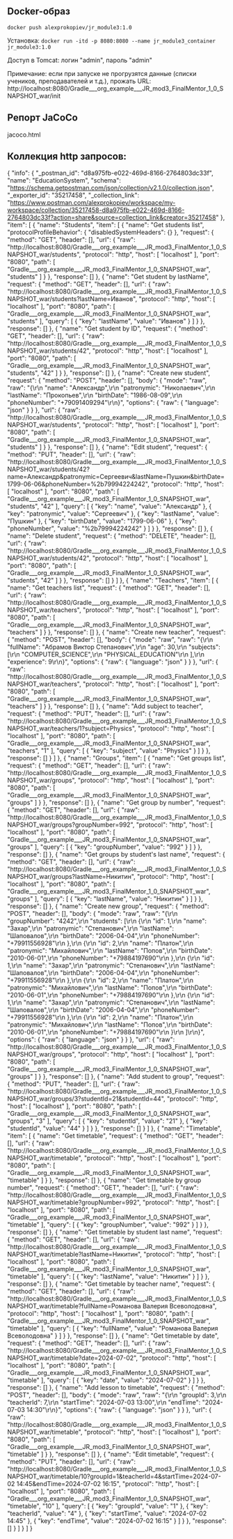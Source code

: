 ## Docker-образ

`docker push alexprokopiev/jr_module3:1.0`

Установка:
`docker run -itd -p 8080:8080 --name jr_module3_container jr_module3:1.0`

Доступ в Tomcat: логин "admin", пароль "admin"

Примечание: если при запуске не прогрузятся данные (списки учеников, преподавателей и т.д.), прожать URL:
http://localhost:8080/Gradle___org_example___JR_mod3_FinalMentor_1_0_SNAPSHOT_war/init

## Репорт JaCoCo
jacoco.html

## Коллекция http запросов:

{
"info": {
"_postman_id": "d8a975fb-e022-469d-8166-2764803dc33f",
"name": "EducationSystem",
"schema": "https://schema.getpostman.com/json/collection/v2.1.0/collection.json",
"_exporter_id": "35217458",
"_collection_link": "https://www.postman.com/alexprokopiev/workspace/my-workspace/collection/35217458-d8a975fb-e022-469d-8166-2764803dc33f?action=share&source=collection_link&creator=35217458"
},
"item": [
{
"name": "Students",
"item": [
{
"name": "Get students list",
"protocolProfileBehavior": {
"disabledSystemHeaders": {}
},
"request": {
"method": "GET",
"header": [],
"url": {
"raw": "http://localhost:8080/Gradle___org_example___JR_mod3_FinalMentor_1_0_SNAPSHOT_war/students",
"protocol": "http",
"host": [
"localhost"
],
"port": "8080",
"path": [
"Gradle___org_example___JR_mod3_FinalMentor_1_0_SNAPSHOT_war",
"students"
]
}
},
"response": []
},
{
"name": "Get student by lastName",
"request": {
"method": "GET",
"header": [],
"url": {
"raw": "http://localhost:8080/Gradle___org_example___JR_mod3_FinalMentor_1_0_SNAPSHOT_war/students?lastName=Иванов",
"protocol": "http",
"host": [
"localhost"
],
"port": "8080",
"path": [
"Gradle___org_example___JR_mod3_FinalMentor_1_0_SNAPSHOT_war",
"students"
],
"query": [
{
"key": "lastName",
"value": "Иванов"
}
]
}
},
"response": []
},
{
"name": "Get student by ID",
"request": {
"method": "GET",
"header": [],
"url": {
"raw": "http://localhost:8080/Gradle___org_example___JR_mod3_FinalMentor_1_0_SNAPSHOT_war/students/42",
"protocol": "http",
"host": [
"localhost"
],
"port": "8080",
"path": [
"Gradle___org_example___JR_mod3_FinalMentor_1_0_SNAPSHOT_war",
"students",
"42"
]
}
},
"response": []
},
{
"name": "Create new student",
"request": {
"method": "POST",
"header": [],
"body": {
"mode": "raw",
"raw": "{\r\n    \"name\": \"Александр\",\r\n    \"patronymic\": \"Николаевич\",\r\n    \"lastName\": \"Прокопьев\",\r\n    \"birthDate\": \"1986-08-09\",\r\n    \"phoneNumber\": \"+79091409294\"\r\n}",
"options": {
"raw": {
"language": "json"
}
}
},
"url": {
"raw": "http://localhost:8080/Gradle___org_example___JR_mod3_FinalMentor_1_0_SNAPSHOT_war/students",
"protocol": "http",
"host": [
"localhost"
],
"port": "8080",
"path": [
"Gradle___org_example___JR_mod3_FinalMentor_1_0_SNAPSHOT_war",
"students"
]
}
},
"response": []
},
{
"name": "Edit student",
"request": {
"method": "PUT",
"header": [],
"url": {
"raw": "http://localhost:8080/Gradle___org_example___JR_mod3_FinalMentor_1_0_SNAPSHOT_war/students/42?name=Александр&patronymic=Сергеевич&lastName=Пушкин&birthDate=1799-06-06&phoneNumber=%2b79994224242",
"protocol": "http",
"host": [
"localhost"
],
"port": "8080",
"path": [
"Gradle___org_example___JR_mod3_FinalMentor_1_0_SNAPSHOT_war",
"students",
"42"
],
"query": [
{
"key": "name",
"value": "Александр"
},
{
"key": "patronymic",
"value": "Сергеевич"
},
{
"key": "lastName",
"value": "Пушкин"
},
{
"key": "birthDate",
"value": "1799-06-06"
},
{
"key": "phoneNumber",
"value": "%2b79994224242"
}
]
}
},
"response": []
},
{
"name": "Delete student",
"request": {
"method": "DELETE",
"header": [],
"url": {
"raw": "http://localhost:8080/Gradle___org_example___JR_mod3_FinalMentor_1_0_SNAPSHOT_war/students/42",
"protocol": "http",
"host": [
"localhost"
],
"port": "8080",
"path": [
"Gradle___org_example___JR_mod3_FinalMentor_1_0_SNAPSHOT_war",
"students",
"42"
]
}
},
"response": []
}
]
},
{
"name": "Teachers",
"item": [
{
"name": "Get teachers list",
"request": {
"method": "GET",
"header": [],
"url": {
"raw": "http://localhost:8080/Gradle___org_example___JR_mod3_FinalMentor_1_0_SNAPSHOT_war/teachers",
"protocol": "http",
"host": [
"localhost"
],
"port": "8080",
"path": [
"Gradle___org_example___JR_mod3_FinalMentor_1_0_SNAPSHOT_war",
"teachers"
]
}
},
"response": []
},
{
"name": "Create new teacher",
"request": {
"method": "POST",
"header": [],
"body": {
"mode": "raw",
"raw": "{\r\n    \"fullName\": \"Абрамов Виктор Степанович\",\r\n    \"age\": 30,\r\n    \"subjects\": [\r\n        \"COMPUTER_SCIENCE\",\r\n        \"PHYSICAL_EDUCATION\"\r\n    ],\r\n    \"experience\": 9\r\n}",
"options": {
"raw": {
"language": "json"
}
}
},
"url": {
"raw": "http://localhost:8080/Gradle___org_example___JR_mod3_FinalMentor_1_0_SNAPSHOT_war/teachers",
"protocol": "http",
"host": [
"localhost"
],
"port": "8080",
"path": [
"Gradle___org_example___JR_mod3_FinalMentor_1_0_SNAPSHOT_war",
"teachers"
]
}
},
"response": []
},
{
"name": "Add subject to teacher",
"request": {
"method": "PUT",
"header": [],
"url": {
"raw": "http://localhost:8080/Gradle___org_example___JR_mod3_FinalMentor_1_0_SNAPSHOT_war/teachers/1?subject=Physics",
"protocol": "http",
"host": [
"localhost"
],
"port": "8080",
"path": [
"Gradle___org_example___JR_mod3_FinalMentor_1_0_SNAPSHOT_war",
"teachers",
"1"
],
"query": [
{
"key": "subject",
"value": "Physics"
}
]
}
},
"response": []
}
]
},
{
"name": "Groups",
"item": [
{
"name": "Get groups list",
"request": {
"method": "GET",
"header": [],
"url": {
"raw": "http://localhost:8080/Gradle___org_example___JR_mod3_FinalMentor_1_0_SNAPSHOT_war/groups",
"protocol": "http",
"host": [
"localhost"
],
"port": "8080",
"path": [
"Gradle___org_example___JR_mod3_FinalMentor_1_0_SNAPSHOT_war",
"groups"
]
}
},
"response": []
},
{
"name": "Get group by number",
"request": {
"method": "GET",
"header": [],
"url": {
"raw": "http://localhost:8080/Gradle___org_example___JR_mod3_FinalMentor_1_0_SNAPSHOT_war/groups?groupNumber=992",
"protocol": "http",
"host": [
"localhost"
],
"port": "8080",
"path": [
"Gradle___org_example___JR_mod3_FinalMentor_1_0_SNAPSHOT_war",
"groups"
],
"query": [
{
"key": "groupNumber",
"value": "992"
}
]
}
},
"response": []
},
{
"name": "Get groups by student's last name",
"request": {
"method": "GET",
"header": [],
"url": {
"raw": "http://localhost:8080/Gradle___org_example___JR_mod3_FinalMentor_1_0_SNAPSHOT_war/groups?lastName=Никитин",
"protocol": "http",
"host": [
"localhost"
],
"port": "8080",
"path": [
"Gradle___org_example___JR_mod3_FinalMentor_1_0_SNAPSHOT_war",
"groups"
],
"query": [
{
"key": "lastName",
"value": "Никитин"
}
]
}
},
"response": []
},
{
"name": "Create new group",
"request": {
"method": "POST",
"header": [],
"body": {
"mode": "raw",
"raw": "{\r\n    \"groupNumber\": \"4242\",\r\n    \"students\": [\r\n        {\r\n            \"id\": 1,\r\n            \"name\": \"Захар\",\r\n            \"patronymic\": \"Степанович\",\r\n            \"lastName\": \"Шаповалов\",\r\n            \"birthDate\": \"2006-04-04\",\r\n            \"phoneNumber\": \"+79911556928\"\r\n        },\r\n        {\r\n            \"id\": 2,\r\n            \"name\": \"Платон\",\r\n            \"patronymic\": \"Михайлович\",\r\n            \"lastName\": \"Попов\",\r\n            \"birthDate\": \"2010-06-01\",\r\n            \"phoneNumber\": \"+79884197690\"\r\n        },\r\n        {\r\n            \"id\": 1,\r\n            \"name\": \"Захар\",\r\n            \"patronymic\": \"Степанович\",\r\n            \"lastName\": \"Шаповалов\",\r\n            \"birthDate\": \"2006-04-04\",\r\n            \"phoneNumber\": \"+79911556928\"\r\n        },\r\n        {\r\n            \"id\": 2,\r\n            \"name\": \"Платон\",\r\n            \"patronymic\": \"Михайлович\",\r\n            \"lastName\": \"Попов\",\r\n            \"birthDate\": \"2010-06-01\",\r\n            \"phoneNumber\": \"+79884197690\"\r\n        },\r\n        {\r\n            \"id\": 1,\r\n            \"name\": \"Захар\",\r\n            \"patronymic\": \"Степанович\",\r\n            \"lastName\": \"Шаповалов\",\r\n            \"birthDate\": \"2006-04-04\",\r\n            \"phoneNumber\": \"+79911556928\"\r\n        },\r\n        {\r\n            \"id\": 2,\r\n            \"name\": \"Платон\",\r\n            \"patronymic\": \"Михайлович\",\r\n            \"lastName\": \"Попов\",\r\n            \"birthDate\": \"2010-06-01\",\r\n            \"phoneNumber\": \"+79884197690\"\r\n        }\r\n    ]\r\n}",
"options": {
"raw": {
"language": "json"
}
}
},
"url": {
"raw": "http://localhost:8080/Gradle___org_example___JR_mod3_FinalMentor_1_0_SNAPSHOT_war/groups",
"protocol": "http",
"host": [
"localhost"
],
"port": "8080",
"path": [
"Gradle___org_example___JR_mod3_FinalMentor_1_0_SNAPSHOT_war",
"groups"
]
}
},
"response": []
},
{
"name": "Add student to group",
"request": {
"method": "PUT",
"header": [],
"url": {
"raw": "http://localhost:8080/Gradle___org_example___JR_mod3_FinalMentor_1_0_SNAPSHOT_war/groups/3?studentId=21&studentId=44",
"protocol": "http",
"host": [
"localhost"
],
"port": "8080",
"path": [
"Gradle___org_example___JR_mod3_FinalMentor_1_0_SNAPSHOT_war",
"groups",
"3"
],
"query": [
{
"key": "studentId",
"value": "21"
},
{
"key": "studentId",
"value": "44"
}
]
}
},
"response": []
}
]
},
{
"name": "Timetable",
"item": [
{
"name": "Get timetable",
"request": {
"method": "GET",
"header": [],
"url": {
"raw": "http://localhost:8080/Gradle___org_example___JR_mod3_FinalMentor_1_0_SNAPSHOT_war/timetable",
"protocol": "http",
"host": [
"localhost"
],
"port": "8080",
"path": [
"Gradle___org_example___JR_mod3_FinalMentor_1_0_SNAPSHOT_war",
"timetable"
]
}
},
"response": []
},
{
"name": "Get timetable by group number",
"request": {
"method": "GET",
"header": [],
"url": {
"raw": "http://localhost:8080/Gradle___org_example___JR_mod3_FinalMentor_1_0_SNAPSHOT_war/timetable?groupNumber=992",
"protocol": "http",
"host": [
"localhost"
],
"port": "8080",
"path": [
"Gradle___org_example___JR_mod3_FinalMentor_1_0_SNAPSHOT_war",
"timetable"
],
"query": [
{
"key": "groupNumber",
"value": "992"
}
]
}
},
"response": []
},
{
"name": "Get timetable by student last name",
"request": {
"method": "GET",
"header": [],
"url": {
"raw": "http://localhost:8080/Gradle___org_example___JR_mod3_FinalMentor_1_0_SNAPSHOT_war/timetable?lastName=Никитин",
"protocol": "http",
"host": [
"localhost"
],
"port": "8080",
"path": [
"Gradle___org_example___JR_mod3_FinalMentor_1_0_SNAPSHOT_war",
"timetable"
],
"query": [
{
"key": "lastName",
"value": "Никитин"
}
]
}
},
"response": []
},
{
"name": "Get timetable by teacher name",
"request": {
"method": "GET",
"header": [],
"url": {
"raw": "http://localhost:8080/Gradle___org_example___JR_mod3_FinalMentor_1_0_SNAPSHOT_war/timetable?fullName=Романова Валерия Всеволодовна",
"protocol": "http",
"host": [
"localhost"
],
"port": "8080",
"path": [
"Gradle___org_example___JR_mod3_FinalMentor_1_0_SNAPSHOT_war",
"timetable"
],
"query": [
{
"key": "fullName",
"value": "Романова Валерия Всеволодовна"
}
]
}
},
"response": []
},
{
"name": "Get timetable by date",
"request": {
"method": "GET",
"header": [],
"url": {
"raw": "http://localhost:8080/Gradle___org_example___JR_mod3_FinalMentor_1_0_SNAPSHOT_war/timetable?date=2024-07-02",
"protocol": "http",
"host": [
"localhost"
],
"port": "8080",
"path": [
"Gradle___org_example___JR_mod3_FinalMentor_1_0_SNAPSHOT_war",
"timetable"
],
"query": [
{
"key": "date",
"value": "2024-07-02"
}
]
}
},
"response": []
},
{
"name": "Add lesson to timetable",
"request": {
"method": "POST",
"header": [],
"body": {
"mode": "raw",
"raw": "{\r\n    \"groupId\": 3,\r\n    \"teacherId\": 7,\r\n    \"startTime\": \"2024-07-03 13:00\",\r\n    \"endTime\": \"2024-07-03 14:30\"\r\n}",
"options": {
"raw": {
"language": "json"
}
}
},
"url": {
"raw": "http://localhost:8080/Gradle___org_example___JR_mod3_FinalMentor_1_0_SNAPSHOT_war/timetable",
"protocol": "http",
"host": [
"localhost"
],
"port": "8080",
"path": [
"Gradle___org_example___JR_mod3_FinalMentor_1_0_SNAPSHOT_war",
"timetable"
]
}
},
"response": []
},
{
"name": "Edit timetable",
"request": {
"method": "PUT",
"header": [],
"url": {
"raw": "http://localhost:8080/Gradle___org_example___JR_mod3_FinalMentor_1_0_SNAPSHOT_war/timetable/10?groupId=1&teacherId=4&startTime=2024-07-02 14:45&endTime=2024-07-02 16:15",
"protocol": "http",
"host": [
"localhost"
],
"port": "8080",
"path": [
"Gradle___org_example___JR_mod3_FinalMentor_1_0_SNAPSHOT_war",
"timetable",
"10"
],
"query": [
{
"key": "groupId",
"value": "1"
},
{
"key": "teacherId",
"value": "4"
},
{
"key": "startTime",
"value": "2024-07-02 14:45"
},
{
"key": "endTime",
"value": "2024-07-02 16:15"
}
]
}
},
"response": []
}
]
}
]
}